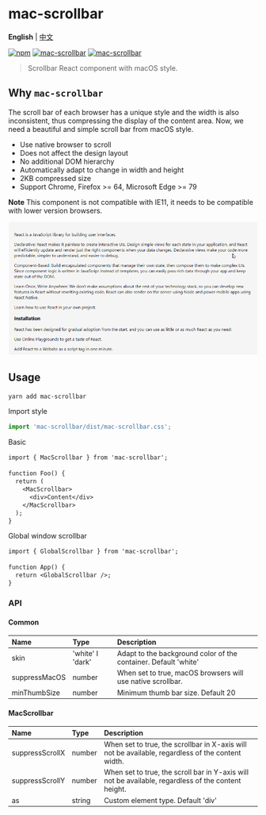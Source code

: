 # mac-scrollbar

**English** | [中文](./README.zh-CN.md)

[![npm](https://img.shields.io/npm/v/mac-scrollbar.svg?style=flat-square)](https://www.npmjs.com/package/mac-scrollbar) [![mac-scrollbar](https://badgen.net/bundlephobia/minzip/mac-scrollbar)](https://github.com/MinJieLiu/mac-scrollbar) [![mac-scrollbar](https://badgen.net/npm/dt/mac-scrollbar)](https://github.com/MinJieLiu/mac-scrollbar)

> Scrollbar React component with macOS style.

## Why `mac-scrollbar`

The scroll bar of each browser has a unique style and the width is also inconsistent, thus compressing the display of the content area. Now, we need a beautiful and simple scroll bar from macOS style.

- Use native browser to scroll
- Does not affect the design layout
- No additional DOM hierarchy
- Automatically adapt to change in width and height
- 2KB compressed size
- Support Chrome, Firefox >= 64, Microsoft Edge >= 79

**Note** This component is not compatible with IE11, it needs to be compatible with lower version browsers.

![demo](./demo.gif)

## Usage

```shell
yarn add mac-scrollbar
```

Import style

```jsx
import 'mac-scrollbar/dist/mac-scrollbar.css';
```

Basic

```tsx
import { MacScrollbar } from 'mac-scrollbar';

function Foo() {
  return (
    <MacScrollbar>
      <div>Content</div>
    </MacScrollbar>
  );
}
```

Global window scrollbar

```tsx
import { GlobalScrollbar } from 'mac-scrollbar';

function App() {
  return <GlobalScrollbar />;
}
```

### API

#### Common

| Name | Type | Description |
| :-- | :-- | :-- |
| skin | 'white' I 'dark' | Adapt to the background color of the container. Default 'white' |
| suppressMacOS | number | When set to true, macOS browsers will use native scrollbar. |
| minThumbSize | number | Minimum thumb bar size. Default 20 |

#### MacScrollbar

| Name | Type | Description |
| :-- | :-- | :-- |
| suppressScrollX | number | When set to true, the scrollbar in X-axis will not be available, regardless of the content width. |
| suppressScrollY | number | When set to true, the scroll bar in Y-axis will not be available, regardless of the content height. |
| as | string | Custom element type. Default 'div' |
